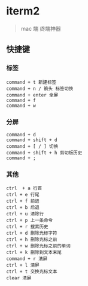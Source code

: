 # iterm2

> mac 端 终端神器


## 快捷键



### 标签

```
command + t 新建标签
command + n / 箭头 标签切换
command + enter 全屏
command + f
command + w
```

### 分屏

```
command + d
command + shift + d
command + [ / ] 切换
command + shift + h 剪切板历史
command + ;
```


### 其他

```
ctrl  + a 行首
ctrl + e 行尾
ctrl + f 前进
ctrl + b 后退
ctrl + u 清除行
ctrl + p 上一条命令
ctrl + r 搜索历史
ctrl + d 删除光标字符
ctrl + h 删除光标之前
ctrl + w 删除光标之前的单词
ctrl + k 删除到文本末尾
command + r 清屏
ctrl + l 清屏
ctrl + t 交换光标文本
clear 清屏
```

